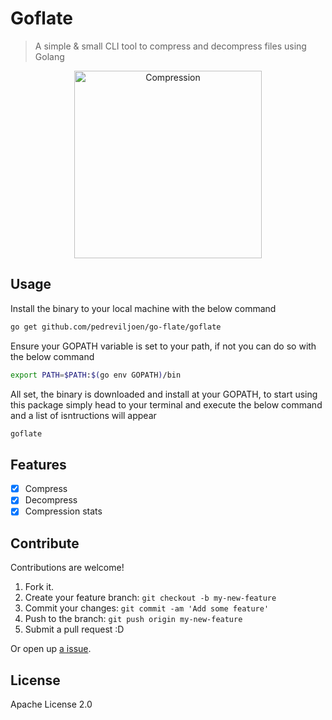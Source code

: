 # Goflate

> A simple & small CLI tool to compress and decompress files using Golang

<div align="center">
	<img src="assets/shrink.gif" alt="Compression" height="300px">
</div>

##  Usage

Install the binary to your local machine with the below command

```sh
go get github.com/pedreviljoen/go-flate/goflate
```

Ensure your GOPATH variable is set to your path, if not you can do so with the below command

```sh
export PATH=$PATH:$(go env GOPATH)/bin
```

All set, the binary is downloaded and install at your GOPATH, to start using this package simply head to your terminal and execute the below command and a list of isntructions will appear

```sh 
goflate
```

## Features

- [x] Compress
- [x] Decompress
- [x] Compression stats

## Contribute

Contributions are welcome!

1. Fork it.
2. Create your feature branch: `git checkout -b my-new-feature`
3. Commit your changes: `git commit -am 'Add some feature'`
4. Push to the branch: `git push origin my-new-feature`
5. Submit a pull request :D

Or open up [a issue](https://github.com/pedreviljoen/go-flate/issues).

## License

Apache License 2.0